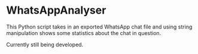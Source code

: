 # WhatsAppAnalyser

This Python script takes in an exported WhatsApp chat file and using string manipulation shows some statistics about the chat in question.

Currently still being developed.